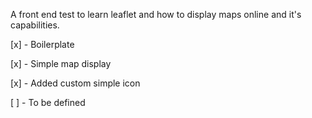 A front end test to learn leaflet and how to display maps online and it's
capabilities.

[x] - Boilerplate

[x] - Simple map display

[x] - Added custom simple icon

[ ] - To be defined
